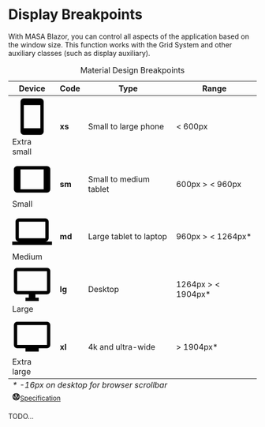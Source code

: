 ﻿# Display Breakpoints

With MASA Blazor, you can control all aspects of the application based on the window size. This function works with the Grid System and other auxiliary classes (such as display auxiliary).

<html>
 <head></head>
 <body>
  <div class="overflow-hidden mb-12 overflow-hidden m-sheet m-sheet--outlined theme--light rounded">
   <div class="m-data-table theme--light">
    <div class="m-data-table__wrapper">
     <table>
      <caption class="pa-4">
       Material Design Breakpoints
      </caption>
      <thead>
       <tr class="text-left">
        <th>Device</th>
        <th>Code</th>
        <th>Type</th>
        <th>Range</th>
       </tr>
      </thead>
      <tbody>
       <tr>
        <td><span aria-hidden="true" class="m-icon notranslate m-icon--left theme--light">
          <svg xmlns="http://www.w3.org/2000/svg" viewbox="0 0 24 24" role="img" aria-hidden="true" class="m-icon__svg">
           <path d="M17,19H7V5H17M17,1H7C5.89,1 5,1.89 5,3V21A2,2 0 0,0 7,23H17A2,2 0 0,0 19,21V3C19,1.89 18.1,1 17,1Z"></path>
          </svg></span><span>Extra small</span></td>
        <td><strong>xs</strong></td>
        <td>Small to large phone</td>
        <td>&lt; 600px</td>
       </tr>
       <tr>
        <td><span aria-hidden="true" class="m-icon notranslate m-icon--left theme--light">
          <svg xmlns="http://www.w3.org/2000/svg" viewbox="0 0 24 24" role="img" aria-hidden="true" class="m-icon__svg">
           <path d="M19,18H5V6H19M21,4H3C1.89,4 1,4.89 1,6V18A2,2 0 0,0 3,20H21A2,2 0 0,0 23,18V6C23,4.89 22.1,4 21,4Z"></path>
          </svg></span><span>Small</span></td>
        <td><strong>sm</strong></td>
        <td>Small to medium tablet</td>
        <td>600px &gt; &lt; 960px</td>
       </tr>
       <tr>
        <td><span aria-hidden="true" class="m-icon notranslate m-icon--left theme--light">
          <svg xmlns="http://www.w3.org/2000/svg" viewbox="0 0 24 24" role="img" aria-hidden="true" class="m-icon__svg">
           <path d="M4,6H20V16H4M20,18A2,2 0 0,0 22,16V6C22,4.89 21.1,4 20,4H4C2.89,4 2,4.89 2,6V16A2,2 0 0,0 4,18H0V20H24V18H20Z"></path>
          </svg></span><span>Medium</span></td>
        <td><strong>md</strong></td>
        <td>Large tablet to laptop</td>
        <td>960px &gt; &lt; 1264px*</td>
       </tr>
       <tr>
        <td><span aria-hidden="true" class="m-icon notranslate m-icon--left theme--light">
          <svg xmlns="http://www.w3.org/2000/svg" viewbox="0 0 24 24" role="img" aria-hidden="true" class="m-icon__svg">
           <path d="M21,16H3V4H21M21,2H3C1.89,2 1,2.89 1,4V16A2,2 0 0,0 3,18H10V20H8V22H16V20H14V18H21A2,2 0 0,0 23,16V4C23,2.89 22.1,2 21,2Z"></path>
          </svg></span><span>Large</span></td>
        <td><strong>lg</strong></td>
        <td>Desktop</td>
        <td>1264px &gt; &lt; 1904px*</td>
       </tr>
       <tr>
        <td><span aria-hidden="true" class="m-icon notranslate m-icon--left theme--light">
          <svg xmlns="http://www.w3.org/2000/svg" viewbox="0 0 24 24" role="img" aria-hidden="true" class="m-icon__svg">
           <path d="M21,17H3V5H21M21,3H3A2,2 0 0,0 1,5V17A2,2 0 0,0 3,19H8V21H16V19H21A2,2 0 0,0 23,17V5A2,2 0 0,0 21,3Z"></path>
          </svg></span><span>Extra large</span></td>
        <td><strong>xl</strong></td>
        <td>4k and ultra-wide</td>
        <td>&gt; 1904px*</td>
       </tr>
      </tbody>
      <tfoot>
       <tr>
        <td colspan="4" class="text-caption text-center grey--text"><em> * -16px on desktop for browser scrollbar</em></td>
       </tr>
       <tr>
        <td colspan="4" class="text-right text--secondary"><small class="d-block mr-n1 mb-n6"><a href="https://material.io/design/layout/responsive-layout-grid.html" rel="noopener noreferrer" target="_blank" class="text-decoration-none d-inline-flex align-center"><span aria-hidden="true" class="m-icon notranslate mr-1 theme--light" style="font-size: 16px; height: 16px; width: 16px; color: inherit;">
            <svg xmlns="http://www.w3.org/2000/svg" viewbox="0 0 24 24" role="img" aria-hidden="true" class="m-icon__svg" style="font-size: 16px; height: 16px; width: 16px;">
             <path d="M21,12C21,9.97 20.33,8.09 19,6.38V17.63C20.33,15.97 21,14.09 21,12M17.63,19H6.38C7.06,19.55 7.95,20 9.05,20.41C10.14,20.8 11.13,21 12,21C12.88,21 13.86,20.8 14.95,20.41C16.05,20 16.94,19.55 17.63,19M11,17L7,9V17H11M17,9L13,17H17V9M12,14.53L15.75,7H8.25L12,14.53M17.63,5C15.97,3.67 14.09,3 12,3C9.91,3 8.03,3.67 6.38,5H17.63M5,17.63V6.38C3.67,8.09 3,9.97 3,12C3,14.09 3.67,15.97 5,17.63M23,12C23,15.03 21.94,17.63 19.78,19.78C17.63,21.94 15.03,23 12,23C8.97,23 6.38,21.94 4.22,19.78C2.06,17.63 1,15.03 1,12C1,8.97 2.06,6.38 4.22,4.22C6.38,2.06 8.97,1 12,1C15.03,1 17.63,2.06 19.78,4.22C21.94,6.38 23,8.97 23,12Z"></path>
            </svg></span><span>Specification</span></a></small></td>
       </tr>
      </tfoot>
     </table>
    </div>
   </div>
  </div>
 </body>
</html>

TODO...